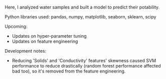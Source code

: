 Here, I analyzed water samples and built a model to predict their potability.

Python libraries used: pandas, numpy, matplotlib, seaborn, sklearn, scipy

Upcoming:
- Updates on hyper-parameter tuning
- Updates on feature engineering

Development notes:
- Reducing 'Solids' and 'Conductivity' features' skewness caused SVM performance to reduce drastically (random forest performance affected bad too), so it's removed from the feature engineering.
